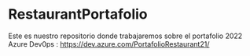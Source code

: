 # RestaurantPortafolio
Este es nuestro repositorio donde trabajaremos sobre el portafolio 2022 
Azure Dev0ps : https://dev.azure.com/PortafolioRestaurant21/
